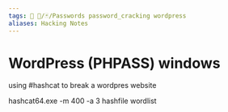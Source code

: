 ```yaml
---
tags: 🔻 🔻/🃏/Passwords password_cracking wordpress
aliases: Hacking Notes
---
```


# WordPress (PHPASS) windows
  
using #hashcat to break a wordpres website


hashcat64.exe -m 400 -a 3 hashfile wordlist